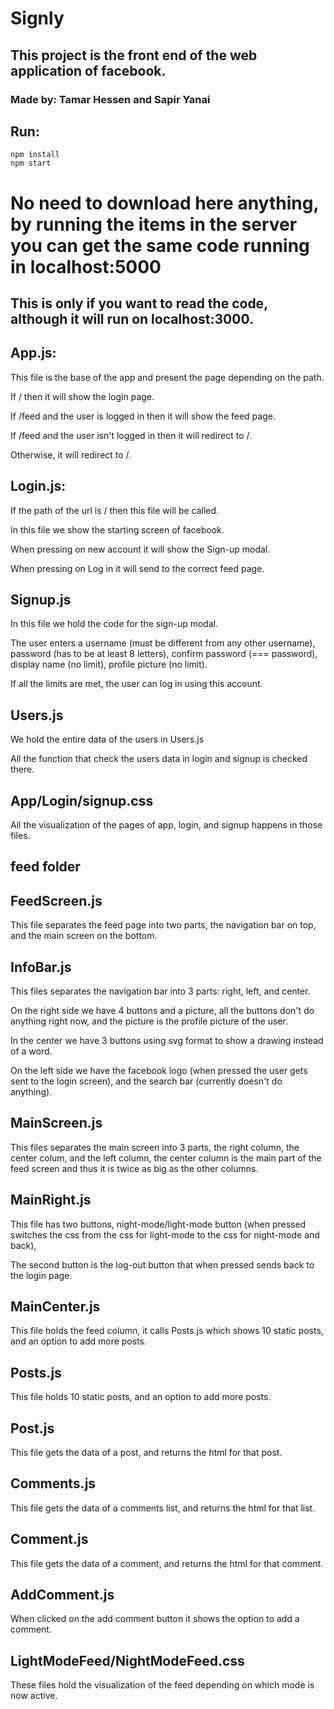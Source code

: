 # Signly

## This project is the front end of the web application of facebook.

### Made by: Tamar Hessen and Sapir Yanai


## Run:
```
npm install
npm start
```

# No need to download here anything, by running the items in the server you can get the same code running in localhost:5000
## This is only if you want to read the code, although it will run on localhost:3000.

## App.js:
This file is the base of the app and present the page depending on the path.

If / then it will show the login page.

If /feed and the user is logged in then it will show the feed page.

If /feed and the user isn't logged in then it will redirect to /.

Otherwise, it will redirect to /.

## Login.js:
If the path of the url is / then this file will be called.

In this file we show the starting screen of facebook.

When pressing on new account it will show the Sign-up modal.

When pressing on Log in it will send to the correct feed page.

## Signup.js
In this file we hold the code for the sign-up modal.

The user enters a username (must be different from any other username), password (has to be at least 8 letters), confirm password (=== password), display name (no limit), profile picture (no limit).

If all the limits are met, the user can log in using this account.

## Users.js
We hold the entire data of the users in Users.js

All the function that check the users data in login and signup is checked there.

## App/Login/signup.css
All the visualization of the pages of app, login, and signup happens in those files.

## feed folder
## FeedScreen.js
This file separates the feed page into two parts, the navigation bar on top, and the main screen on the bottom.

## InfoBar.js
This files separates the navigation bar into 3 parts: right, left, and center.

On the right side we have 4 buttons and a picture, all the buttons don't do anything right now, and the picture is the profile picture of the user.

In the center we have 3 buttons using svg format to show a drawing instead of a word.

On the left side we have the facebook logo (when pressed the user gets sent to the login screen), and the search bar (currently doesn't do anything).

## MainScreen.js
This files separates the main screen into 3 parts, the right column, the center colum, and the left column, the center column is the main part of the feed screen and thus it is twice as big as the other columns.

## MainRight.js
This file has two buttons, night-mode/light-mode button (when pressed switches the css from the css for light-mode to the css for night-mode and back),

The second button is the log-out button that when pressed sends back to the login page.

## MainCenter.js
This file holds the feed column, it calls Posts.js which shows 10 static posts, and an option to add more posts.

## Posts.js

This file holds 10 static posts, and an option to add more posts.

## Post.js

This file gets the data of a post, and returns the html for that post.

## Comments.js

This file gets the data of a comments list, and returns the html for that list.

## Comment.js

This file gets the data of a comment, and returns the html for that comment.

## AddComment.js

When clicked on the add comment button it shows the option to add a comment.

## LightModeFeed/NightModeFeed.css

These files hold the visualization of the feed depending on which mode is now active.


